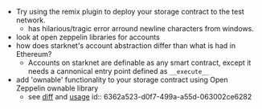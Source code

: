 - Try using the remix plugin to deploy your storage contract to the test network.
	- has hilarious/tragic error arround newline characters from windows.
- look at open zeppelin libraries for accounts
- how does starknet's account abstraction differ than what is had in  Ethereum?
	- Accounts on starknet are definable as any smart contract, except it needs a cannonical entry point defined as `__execute__`
- add 'ownable' functionality to your storage contract using Open Zeppelin ownable library
	- see [diff](https://github.com/jobez/CairoBootcamp/commit/644119acc68e236958d79a0d4174d26ddf34a21e) and [usage](https://github.com/jobez/CairoBootcamp/commit/cdc68a958a69f4c983e95cd9c6180b5180412bb6)
	  id:: 6362a523-d0f7-499a-a55d-063002ce6282